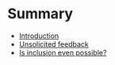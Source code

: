 # Summary

* [Introduction](README.md)
* [Unsolicited feedback](unsolicited_feedback.md)
* [Is inclusion even possible?](is_inclusion_even_possible.md)

